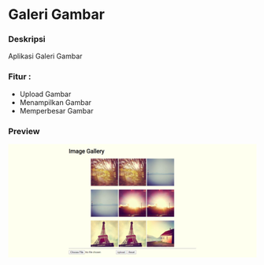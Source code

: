 # Galeri Gambar

### Deskripsi

Aplikasi Galeri Gambar

### Fitur :

- Upload Gambar
- Menampilkan Gambar
- Memperbesar Gambar

### Preview

![preview](https://raw.githubusercontent.com/rizalrizal/galeri-sederhana/master/preview.jpg "preview")

